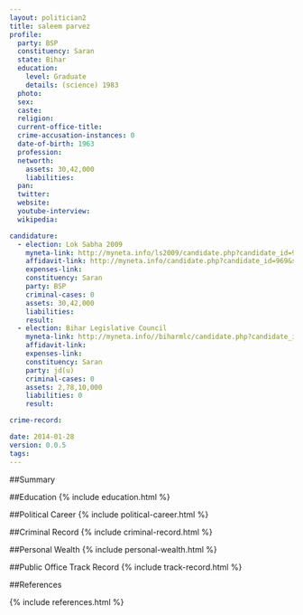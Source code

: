 ```yaml
---
layout: politician2
title: saleem parvez
profile: 
  party: BSP
  constituency: Saran
  state: Bihar
  education: 
    level: Graduate
    details: (science) 1983
  photo: 
  sex: 
  caste: 
  religion: 
  current-office-title: 
  crime-accusation-instances: 0
  date-of-birth: 1963
  profession: 
  networth: 
    assets: 30,42,000
    liabilities: 
  pan: 
  twitter: 
  website: 
  youtube-interview: 
  wikipedia: 

candidature: 
  - election: Lok Sabha 2009
    myneta-link: http://myneta.info/ls2009/candidate.php?candidate_id=969
    affidavit-link: http://myneta.info/candidate.php?candidate_id=969&scan=original
    expenses-link: 
    constituency: Saran 
    party: BSP
    criminal-cases: 0
    assets: 30,42,000
    liabilities: 
    result:  
  - election: Bihar Legislative Council
    myneta-link: http://myneta.info//biharmlc/candidate.php?candidate_id=23
    affidavit-link: 
    expenses-link: 
    constituency: Saran 
    party: jd(u)
    criminal-cases: 0
    assets: 2,78,10,000
    liabilities: 0
    result:  

crime-record: 

date: 2014-01-28
version: 0.0.5
tags: 
---
```

##Summary


##Education
{% include education.html %}


##Political Career
{% include political-career.html %}


##Criminal Record
{% include criminal-record.html %}


##Personal Wealth
{% include personal-wealth.html %}


##Public Office Track Record
{% include track-record.html %}


##References


{% include references.html %}